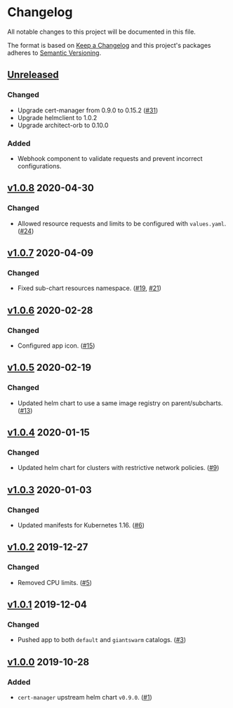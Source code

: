 # Changelog

All notable changes to this project will be documented in this file.

The format is based on [Keep a Changelog](http://keepachangelog.com/en/1.0.0/)
and this project's packages adheres to [Semantic Versioning](http://semver.org/spec/v2.0.0.html).

## [Unreleased]

### Changed

- Upgrade cert-manager from 0.9.0 to 0.15.2 ([#31](https://github.com/giantswarm/cert-manager-app/pull/31))
- Upgrade helmclient to 1.0.2
- Upgrade architect-orb to 0.10.0

### Added

- Webhook component to validate requests and prevent incorrect configurations.

## [v1.0.8] 2020-04-30

### Changed

- Allowed resource requests and limits to be configured with `values.yaml`. ([#24](https://github.com/giantswarm/cert-manager-app/pull/24))

## [v1.0.7] 2020-04-09

### Changed

- Fixed sub-chart resources namespace. ([#19](https://github.com/giantswarm/cert-manager-app/pull/19), [#21](https://github.com/giantswarm/cert-manager-app/pull/21))

## [v1.0.6] 2020-02-28

### Changed

- Configured app icon. ([#15](https://github.com/giantswarm/cert-manager-app/pull/15))

## [v1.0.5] 2020-02-19

### Changed

- Updated helm chart to use a same image registry on parent/subcharts. ([#13](https://github.com/giantswarm/cert-manager-app/pull/13))

## [v1.0.4] 2020-01-15

### Changed

- Updated helm chart for clusters with restrictive network policies. ([#9](https://github.com/giantswarm/cert-manager-app/pull/9))

## [v1.0.3] 2020-01-03

### Changed

- Updated manifests for Kubernetes 1.16. ([#6](https://github.com/giantswarm/cert-manager-app/pull/6))

## [v1.0.2] 2019-12-27

### Changed

- Removed CPU limits. ([#5](https://github.com/giantswarm/cert-manager-app/pull/5))

## [v1.0.1] 2019-12-04

### Changed

- Pushed app to both `default` and `giantswarm` catalogs. ([#3](https://github.com/giantswarm/cert-manager-app/pull/3))

## [v1.0.0] 2019-10-28

### Added

- `cert-manager` upstream helm chart `v0.9.0`. ([#1](https://github.com/giantswarm/cert-manager-app/pull/1))

[Unreleased]: https://github.com/giantswarm/cert-manager-app/compare/v1.0.8...master
[v1.0.8]: https://github.com/giantswarm/cert-manager-app/releases/tag/v1.0.8
[v1.0.7]: https://github.com/giantswarm/cert-manager-app/releases/tag/v1.0.7
[v1.0.6]: https://github.com/giantswarm/cert-manager-app/releases/tag/v1.0.6
[v1.0.5]: https://github.com/giantswarm/cert-manager-app/releases/tag/v1.0.5
[v1.0.4]: https://github.com/giantswarm/cert-manager-app/releases/tag/v1.0.4
[v1.0.3]: https://github.com/giantswarm/cert-manager-app/releases/tag/v1.0.3
[v1.0.2]: https://github.com/giantswarm/cert-manager-app/releases/tag/v1.0.2
[v1.0.1]: https://github.com/giantswarm/cert-manager-app/releases/tag/v1.0.1
[v1.0.0]: https://github.com/giantswarm/cert-manager-app/releases/tag/v1.0.0
